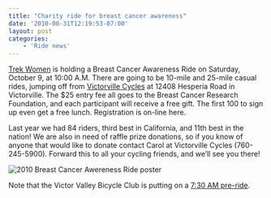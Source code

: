 ```yaml
---
title: "Charity ride for breast cancer awareness"
date: '2010-08-31T12:19:53-07:00'
layout: post
categories:
    - 'Ride news'
---
```


[Trek Women](http://www.trekbikes.com/women/) is holding a Breast Cancer Awareness Ride on Saturday, October 9, at 10:00 A.M. There are going to be 10-mile and 25-mile casual rides, jumping off from [Victorville Cycles](http://victorvillecycles.com/) at 12408 Hesperia Road in Victorville. The $25 entry fee all goes to the Breast Cancer Research Foundation, and each participant will receive a free gift. The first 100 to sign up even get a free lunch. Registration is on-line here.  
  
Last year we had 84 riders, third best in California, and 11th best in the nation! We are also in need of raffle prize donations, so if you know of anyone that would like to donate contact Carol at Victorville Cycles (760-245-5900). Forward this to all your cycling friends, and we’ll see you there!

![2010 Breast Cancer Awereness Ride poster](https://www.hdcycling.org/assets/img/2010/08/09-bcar-poster.jpg)

Note that the Victor Valley Bicycle Club is putting on a [7:30 AM pre-ride](https://www.hdcycling.org/2010/10/05/vvbc-bcar-pre-ride/).